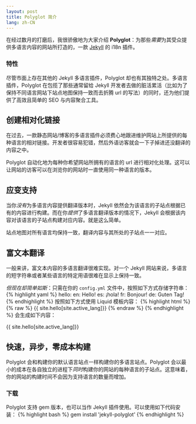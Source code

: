 ```yaml
---
layout: post
title: Polyglot 简介
lang: zh-CN
---
```


在经过数月的打磨后，我很骄傲地为大家介绍 **Polyglot**：为那些*需要*为其受众提供多语言内容的网站所打造的，一款 [Jekyll](http://jekyllrb.com) 的 i18n 插件。

### 特性

尽管市面上存在其他的 Jekyll 多语言插件，Polyglot 却也有其独特之处。多语言插件，Polyglot 在包揽了那些通常留给 Jekyll 开发者去做的脏活累活（比如为了保持不同语言网站下站点地图保持一致而去折腾 url 的写法）的同时，还为他们提供了高效且简单的 SEO 与内容聚合工具。

## 创建相对化链接

在过去，一款静态网站/博客的多语言插件必须费心地跟进维护网站上所提供的每种语言的相对链接。开发者很容易犯错，然后外语访客就会一下子掉进还没翻译的内容之中。

Polyglot 自动化地为每种你希望网站所拥有的语言的 url 进行相对化处理。这可以让网站的访客可以在浏览你的网站时一直使用同一种语言的版本。

## 应变支持

当你*没有*为多语言内容提供翻译版本时，Jekyll 依然会为该语言的子站点根据已有的内容进行构建。而在你*提供*了多语言翻译版本的情况下，Jekyll 会根据该内容对该语言的子站点构建对应内容。就是这么简单。

站点地图对所有语言均保持一致，翻译内容与其所处的子站点一一对应。

## 富文本翻译

一般来讲，富文本内容的多语言翻译很难实现。对一个 Jekyll 网站来说，多语言的短字符串或者某些语言的特定用语很难在显示上保持一致。

*但现在却简单如斯*：只需在你的 `config.yml` 文件中，按照如下方式存储字符串：
{% highlight yaml %}
hello:
  en: Hello!
  es: ¡hola!
  fr: Bonjour!
  de: Guten Tag!
{% endhighlight %}
按照如下方式使用 Liquid 模板内容：
{% highlight html %}
{% raw %}
{{ site.hello[site.active_lang]}}
{% endraw %}
{% endhighlight %}
会生成如下内容：
<p class="message">
{{ site.hello[site.active_lang]}}
</p>

## 快速，异步，零成本构建

  Polyglot 会和构建你的默认语言站点一样构建你的多语言站点。Polyglot 会以最小的成本在各自独立的进程下*同时*构建你的网站的每种语言的子站点。这意味着，你的网站的构建时间不会因为支持语言的数量而增加。

### 下载

  Polyglot 支持 gem 版本，也可以当作 Jekyll 插件使用。可以使用如下代码安装：
  {% highlight bash %}
  gem install 'jekyll-polyglot'
  {% endhighlight %}
